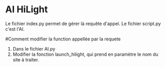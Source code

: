 AI HiLight
==============================================

Le fichier index.py permet de gérer là requête d'appel.
Le fichier script.py c'est l'AI.

#Comment modifier la function appellée par la requete

1. Dans le fichier AI.py
2. Modifier la fonction launch_hilight, qui prend en paramètre le nom du site à traiter.

